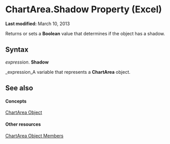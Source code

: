 
# ChartArea.Shadow Property (Excel)

 **Last modified:** March 10, 2013

Returns or sets a  **Boolean** value that determines if the object has a shadow.

## Syntax

 _expression_. **Shadow**

 _expression_A variable that represents a  **ChartArea** object.


## See also


#### Concepts


 [ChartArea Object](883423b5-7689-b164-c0a3-8dab049b5d9e.md)
#### Other resources


 [ChartArea Object Members](7be5d1c8-31ef-e784-7381-0bd95532da94.md)
